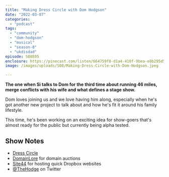 ```yaml
---
title: "Making Dress Circle with Dom Hodgson"
date: "2022-03-07"
categories: 
  - "podcast"
tags: 
  - "community"
  - "dom-hodgson"
  - "musical"
  - "season-8"
  - "ukdisdad"
episode: S08E05
enclosure: https://pinecast.com/listen/664759f8-d1a4-410f-9bea-e8b295d52cd2.mp3
image: /images/uploads/S08/Making-Dress-Circle-with-Dom-Hodgson.jpeg

---
```


**The one when Si talks to Dom for the third time about running 46 miles, merge conflicts with his wife and what defines a stage show.**

Dom loves joining us and we love having him along, especially when he's got another new project to talk about and how he's fit it around his family lifestyle.

This time, he's been working on an exciting idea for show-goers that's almost ready for the public but currently being alpha tested.

## Show Notes

- [Dress Circle](https://www.dresscircle.co.uk/)
- [DomainLore](https://domainlore.uk) for domain auctions
- [Site44](https://www.site44.com) for hosting quick Dropbox websites
- [@TheHodge](https://twitter.com/TheHodge) on Twitter
